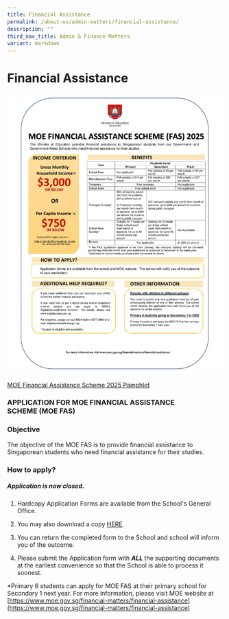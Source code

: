 ```yaml
---
title: Financial Assistance
permalink: /about-us/admin-matters/financial-assistance/
description: ""
third_nav_title: Admin & Finance Matters
variant: markdown
---
```

# **Financial Assistance**


![](/images/Pamphlet_FAS_2025.jpg)

[MOE Financial Assistance Scheme 2025 Pamphlet ](/files/Pamphlet_FAS_2025.pdf)

### APPLICATION FOR MOE FINANCIAL ASSISTANCE SCHEME&nbsp;(MOE FAS)

### Objective  

The objective of the MOE FAS is to provide financial assistance to Singaporean students who need financial assistance for their studies.

  

### How to apply?

##### <i>Application is now closed. </i>

1. Hardcopy Application Forms are available from the School's General Office.

2. You may also download a copy [HERE](/files/MOE_FAS_Application_Form_2025.pdf).
3. You can return the completed form to the School and school will inform you of the outcome.

4. Please submit the Application form with&nbsp;**_ALL_**&nbsp;the supporting documents at the earliest convenience so that the School is able to process it soonest.

<div style="display:none;">
  5. You may also apply via e-FAS at 
  <a href="https://go.gov.sg/moe-efas">https://go.gov.sg/moe-efas</a> 
  or scan the QR code below.
</div>


<img src="/images/QR_2025.png" style="width:300px;height:300px;margin-left:15px; display:none;">




*Primary 6 students can apply for MOE FAS at their primary school for Secondary 1 next year.
For more information, please visit MOE website at [https://www.moe.gov.sg/financial-matters/financial-assistance](https://www.moe.gov.sg/financial-matters/financial-assistance)